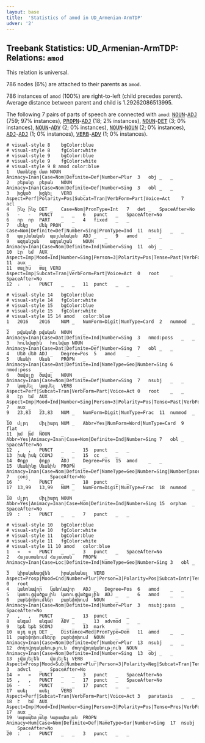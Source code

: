 ```yaml
---
layout: base
title:  'Statistics of amod in UD_Armenian-ArmTDP'
udver: '2'
---
```


## Treebank Statistics: UD_Armenian-ArmTDP: Relations: `amod`

This relation is universal.

786 nodes (6%) are attached to their parents as `amod`.

786 instances of `amod` (100%) are right-to-left (child precedes parent).
Average distance between parent and child is 1.29262086513995.

The following 7 pairs of parts of speech are connected with `amod`: <tt><a href="hy_armtdp-pos-NOUN.html">NOUN</a></tt>-<tt><a href="hy_armtdp-pos-ADJ.html">ADJ</a></tt> (759; 97% instances), <tt><a href="hy_armtdp-pos-PROPN.html">PROPN</a></tt>-<tt><a href="hy_armtdp-pos-ADJ.html">ADJ</a></tt> (18; 2% instances), <tt><a href="hy_armtdp-pos-NOUN.html">NOUN</a></tt>-<tt><a href="hy_armtdp-pos-DET.html">DET</a></tt> (3; 0% instances), <tt><a href="hy_armtdp-pos-NOUN.html">NOUN</a></tt>-<tt><a href="hy_armtdp-pos-ADV.html">ADV</a></tt> (2; 0% instances), <tt><a href="hy_armtdp-pos-NOUN.html">NOUN</a></tt>-<tt><a href="hy_armtdp-pos-NOUN.html">NOUN</a></tt> (2; 0% instances), <tt><a href="hy_armtdp-pos-ADJ.html">ADJ</a></tt>-<tt><a href="hy_armtdp-pos-ADJ.html">ADJ</a></tt> (1; 0% instances), <tt><a href="hy_armtdp-pos-VERB.html">VERB</a></tt>-<tt><a href="hy_armtdp-pos-ADV.html">ADV</a></tt> (1; 0% instances).


~~~ conllu
# visual-style 8	bgColor:blue
# visual-style 8	fgColor:white
# visual-style 9	bgColor:blue
# visual-style 9	fgColor:white
# visual-style 9 8 amod	color:blue
1	Մատները	մատ	NOUN	_	Animacy=Inan|Case=Nom|Definite=Def|Number=Plur	3	obj	_	_
2	բերանը	բերան	NOUN	_	Animacy=Inan|Case=Nom|Definite=Def|Number=Sing	3	obl	_	_
3	խցկած	խցկել	VERB	_	Aspect=Perf|Polarity=Pos|Subcat=Tran|VerbForm=Part|Voice=Act	7	acl	_	_
4	ինչ	ինչ	DET	_	Case=Nom|PronType=Int	7	det	_	SpaceAfter=No
5	-	-	PUNCT	_	_	6	punct	_	SpaceAfter=No
6	որ	որ	PART	_	_	4	fixed	_	_
7	մեկը	մեկ	PRON	_	Case=Nom|Definite=Def|Number=Sing|PronType=Ind	11	nsubj	_	_
8	պայմանական	պայմանական	ADJ	_	_	9	amod	_	_
9	ազդանշան	ազդանշան	NOUN	_	Animacy=Inan|Case=Nom|Definite=Ind|Number=Sing	11	obj	_	_
10	էր	եմ	AUX	_	Aspect=Imp|Mood=Ind|Number=Sing|Person=3|Polarity=Pos|Tense=Past|VerbForm=Fin	11	aux	_	_
11	տալիս	տալ	VERB	_	Aspect=Imp|Subcat=Tran|VerbForm=Part|Voice=Act	0	root	_	SpaceAfter=No
12	։	։	PUNCT	_	_	11	punct	_	_

~~~


~~~ conllu
# visual-style 14	bgColor:blue
# visual-style 14	fgColor:white
# visual-style 15	bgColor:blue
# visual-style 15	fgColor:white
# visual-style 15 14 amod	color:blue
1	2016	2016	NUM	_	NumForm=Digit|NumType=Card	2	nummod	_	_
2	թվականի	թվական	NOUN	_	Animacy=Inan|Case=Dat|Definite=Ind|Number=Sing	3	nmod:poss	_	_
3	հունվարին	հունվար	NOUN	_	Animacy=Inan|Case=Dat|Definite=Def|Number=Sing	7	obl	_	_
4	Մեծ	մեծ	ADJ	_	Degree=Pos	5	amod	_	_
5	Սևանի	Սևան	PROPN	_	Animacy=Inan|Case=Dat|Definite=Ind|NameType=Geo|Number=Sing	6	nmod:poss	_	_
6	ծավալը	ծավալ	NOUN	_	Animacy=Inan|Case=Nom|Definite=Def|Number=Sing	7	nsubj	_	_
7	կազմել	կազմել	VERB	_	Aspect=Perf|Subcat=Tran|VerbForm=Part|Voice=Act	0	root	_	_
8	էր	եմ	AUX	_	Aspect=Imp|Mood=Ind|Number=Sing|Person=3|Polarity=Pos|Tense=Past|VerbForm=Fin	7	aux	_	_
9	23,83	23,83	NUM	_	NumForm=Digit|NumType=Frac	11	nummod	_	_
10	մլրդ	միլիարդ	NUM	_	Abbr=Yes|NumForm=Word|NumType=Card	9	flat	_	_
11	խմ	խմ	NOUN	_	Abbr=Yes|Animacy=Inan|Case=Nom|Definite=Ind|Number=Sing	7	obl	_	SpaceAfter=No
12	,	,	PUNCT	_	_	15	punct	_	_
13	իսկ	իսկ	CCONJ	_	_	15	cc	_	_
14	Փոքր	փոքր	ADJ	_	Degree=Pos	15	amod	_	_
15	Սևանինը	Սևանին	PROPN	_	Animacy=Inan|Case=Nom|Definite=Def|NameType=Geo|Number=Sing|Number[psor]=Sing|Poss=Yes	7	conj	_	SpaceAfter=No
16	`	`	PUNCT	_	_	18	punct	_	_
17	13,99	13,99	NUM	_	NumForm=Digit|NumType=Frac	18	nummod	_	_
18	մլրդ	միլիարդ	NOUN	_	Abbr=Yes|Animacy=Inan|Case=Nom|Definite=Ind|Number=Sing	15	orphan	_	SpaceAfter=No
19	:	:	PUNCT	_	_	7	punct	_	_

~~~


~~~ conllu
# visual-style 10	bgColor:blue
# visual-style 10	fgColor:white
# visual-style 11	bgColor:blue
# visual-style 11	fgColor:white
# visual-style 11 10 amod	color:blue
1	«	«	PUNCT	_	_	3	punct	_	SpaceAfter=No
2	Հայաստանում	Հայաստան	PROPN	_	Animacy=Inan|Case=Loc|Definite=Ind|NameType=Geo|Number=Sing	3	obl	_	_
3	կիրականացվեն	իրականանալ	VERB	_	Aspect=Prosp|Mood=Cnd|Number=Plur|Person=3|Polarity=Pos|Subcat=Intr|Tense=Pres|VerbForm=Fin|Voice=Pass	0	root	_	_
4	կանոնավոր	կանոնավոր	ADJ	_	Degree=Pos	6	amod	_	_
5	կառուցվածքային	կառուցվածքային	ADJ	_	_	6	amod	_	_
6	բարեփոխումներ	բարեփոխում	NOUN	_	Animacy=Inan|Case=Nom|Definite=Ind|Number=Plur	3	nsubj:pass	_	SpaceAfter=No
7	,	,	PUNCT	_	_	13	punct	_	_
8	անգամ	անգամ	ADV	_	_	13	advmod	_	_
9	եթե	եթե	SCONJ	_	_	13	mark	_	_
10	այդ	այդ	DET	_	Distance=Med|PronType=Dem	11	amod	_	_
11	բարեփոխումները	բարեփոխում	NOUN	_	Animacy=Inan|Case=Nom|Definite=Def|Number=Plur	13	nsubj	_	_
12	ժողովրդականություն	ժողովրդականություն	NOUN	_	Animacy=Inan|Case=Nom|Definite=Ind|Number=Sing	13	obj	_	_
13	չվայելեն	վայելել	VERB	_	Aspect=Prosp|Mood=Sub|Number=Plur|Person=3|Polarity=Neg|Subcat=Tran|Tense=Pres|VerbForm=Fin|Voice=Act	3	advcl	_	SpaceAfter=No
14	»	»	PUNCT	_	_	3	punct	_	SpaceAfter=No
15	,	,	PUNCT	_	_	17	punct	_	SpaceAfter=No
16	-	-	PUNCT	_	_	17	punct	_	_
17	ասել	ասել	VERB	_	Aspect=Perf|Subcat=Tran|VerbForm=Part|Voice=Act	3	parataxis	_	_
18	է	եմ	AUX	_	Aspect=Imp|Mood=Ind|Number=Sing|Person=3|Polarity=Pos|Tense=Pres|VerbForm=Fin	17	aux	_	_
19	Կարապետյանը	Կարապետյան	PROPN	_	Animacy=Hum|Case=Nom|Definite=Def|NameType=Sur|Number=Sing	17	nsubj	_	SpaceAfter=No
20	:	:	PUNCT	_	_	3	punct	_	_

~~~


